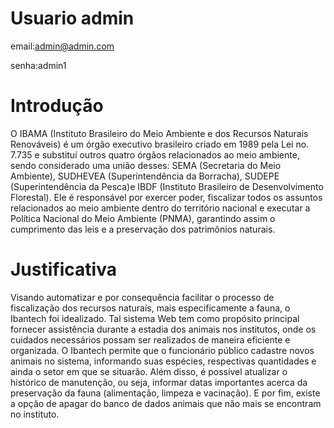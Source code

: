 # Usuario admin
  email:admin@admin.com

  senha:admin1

# Introdução
O IBAMA (Instituto Brasileiro do Meio Ambiente e dos Recursos Naturais Renováveis) é um órgão executivo brasileiro criado em 1989 pela Lei no. 7.735 e substituí outros quatro órgãos relacionados ao meio ambiente, sendo considerado uma união desses: SEMA (Secretaria do Meio Ambiente), SUDHEVEA (Superintendência da Borracha), SUDEPE (Superintendência da Pesca)e IBDF (Instituto Brasileiro de Desenvolvimento Florestal). Ele é responsável por exercer poder, fiscalizar todos os assuntos relacionados ao meio ambiente dentro do território nacional e executar a Política Nacional do Meio Ambiente (PNMA), garantindo assim o cumprimento das leis e a preservação dos patrimônios naturais.
# Justificativa
Visando automatizar e por consequência facilitar o processo de fiscalização dos recursos naturais, mais especificamente a fauna, o Ibantech foi idealizado. Tal sistema Web tem como propósito principal fornecer assistência durante a estadia dos animais nos institutos, onde os cuidados necessários possam ser realizados de maneira eficiente e organizada. O Ibantech permite que o funcionário público cadastre novos animais no sistema, informando suas espécies, respectivas quantidades e ainda o setor em que se situarão. Além disso, é possível atualizar o histórico de manutenção, ou seja, informar datas importantes acerca da preservação da fauna (alimentação, limpeza e vacinação). E por fim, existe a opção de apagar do banco de dados animais que não mais se encontram no instituto.
